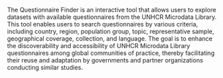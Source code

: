 The Questionnaire Finder is an interactive tool that allows users to explore datasets with available questionnaires from the UNHCR Microdata Library. This tool enables users to search questionnaires by various criteria, including country, region, population group, topic, representative sample, geographical coverage, collection, and language. The goal is to enhance the discoverability and accessibility of UNHCR Microdata Library questionnaires among global communities of practice, thereby facilitating their reuse and adaptation by governments and partner organizations conducting similar studies.
